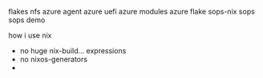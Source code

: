 flakes
nfs
azure agent
azure uefi
azure modules
azure flake
sops-nix
sops
sops demo



how i use nix
- no huge nix-build... expressions
- no nixos-generators
- 
